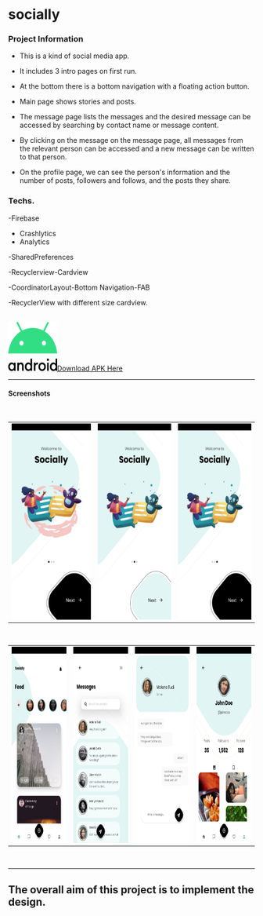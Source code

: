 # socially

### Project Information

- This is a kind of social media app.

- It includes 3 intro pages on first run. 

- At the bottom there is a bottom navigation with a floating action button.

- Main page shows stories and posts.

- The message page lists the messages and the desired message can be accessed by searching by contact name or message content.

- By clicking on the message on the message page, all messages from the relevant person can be accessed and a new message can be written to that person.

- On the profile page, we can see the person's information and the number of posts, followers and follows, and the posts they share.

### Techs.

-Firebase
  - Crashlytics
  - Analytics
 
-SharedPreferences

-Recyclerview-Cardview

-CoordinatorLayout-Bottom Navigation-FAB

-RecyclerView with different size cardview. 

<br />
<img src="images/Android_logo.png" width="100" height="100"><a id="raw-url" href="https://raw.githubusercontent.com/SefaKoyuncu/socially/mastersocially.apk">Download APK Here</a>

------------
#### Screenshots
 <br />
<table>
  <tr>
    <td><img src="images/intro_1.jpeg" width="216" height="400"></td>
    <td><img src="images/intro_2.jpeg" width="200" height="400"></td>
    <td><img src="images/intro_3.jpeg" width="200" height="400"></td>
  </tr>
 </table>
 
 <br />

<table>
  <tr>
    <td><img src="images/main_page.jpeg" width="200" height="400"></td>
    <td><img src="images/messages_page.jpeg" width="200" height="400"></td>
    <td><img src="images/messages_details.jpeg" width="200" height="400"></td>
    <td><img src="images/profile_page.jpeg" width="200" height="400"></td>
  </tr>
 </table>
 
 <br />

------------
## The overall aim of this project is to implement the design.

